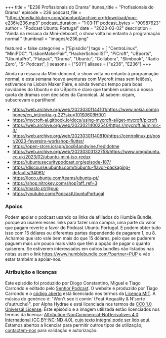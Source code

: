 +++
title = "E236 Profissionais do Drama"
itunes_title = "Profissionais do Drama"
episode = 236
podcast_file = "https://media.blubrry.com/ubuntupt/archive.org/download/pup-e236/e236.mp3"
podcast_duration = "1:03:11"
podcast_bytes = "90987623"
author = "Podcast Ubuntu Portugal"
date = "2023-03-02"
description = "Ainda na ressaca da Mini-debconf, o show volta no entanto à programação normal."
thumbnail = "images/e236.png"

featured = false
categories = ["Episódio"]
tags = [
  "CentroLinux",
  "MiniPDC",
  "LisbonMakerFair",
  "HackerSchoolIST",
  "PiCroft",
  "UBports",
  "UbuntuPro",
  "Flatpak",
  "Drama",
  "Ubuntu",
  "Collabora",
  "Slimbook",
  "Radio Zero",
  "Sr Podcast",
]
seasons = ["S01"]
aliases = ["e236", "E236"]
+++

Ainda na ressaca da Mini-debconf, o show volta no entanto à programação normal, e esta semana houve aventuras com Mycroft (mas sem feijões), estivemos na Lisbon Maker Faire, e ainda tivemos tempo para boas novidades do Ubuntu e do UBports e claro que também usámos a nossa quota de dramas com decisões da Canonical.
Já sabem: oiçam, subscrevam e partilhem!

* https://web.archive.org/web/20230301144101/https://www.nokia.com/phones/en_int/nokia-g-22?sku=101S0609H001
* https://mycroft-ai.gitbook.io/docs/using-mycroft-ai/get-mycroft/picroft
* https://web.archive.org/web/20230214002540/https://mycroft.ai/mimic-3/
* https://web.archive.org/web/20230301140810/https://centrolinux.pt/post/2023-fevereiro-workshop-flutter/
* https://open-store.io/app/box64andwine.fredldotme
* https://web.archive.org/web/20230303132758/https://www.omgubuntu.co.uk/2023/02/ubuntu-mini-iso-redux
* https://ubuntusecuritypodcast.org/episode-187/
* https://discourse.ubuntu.com/t/ubuntu-flavor-packaging-defaults/34061/
* https://loco.ubuntu.com/teams/ubuntu-pt/
* https://shop.nitrokey.com/shop?aff_ref=3
* https://masto.pt/@pup
* https://youtube.com/PodcastUbuntuPortugal


### Apoios
Podem apoiar o podcast usando os links de afiliados do Humble Bundle, porque ao usarem esses links para fazer uma compra, uma parte do valor que pagam reverte a favor do Podcast Ubuntu Portugal.
E podem obter tudo isso com 15 dólares ou diferentes partes dependendo de pagarem 1, ou 8.
Achamos que isto vale bem mais do que 15 dólares, pelo que se puderem paguem mais um pouco mais visto que têm a opção de pagar o quanto quiserem.
Se estiverem interessados em outros bundles não listados nas notas usem o link https://www.humblebundle.com/?partner=PUP e vão estar também a apoiar-nos.

### Atribuição e licenças
Este episódio foi produzido por Diogo Constantino, Miguel e Tiago Carrondo e editado pelo [Senhor Podcast](https://senhorpodcast.pt/).
O website é produzido por Tiago Carrondo e o [código aberto](https://gitlab.com/podcastubuntuportugal/website) está licenciado nos termos da [Licença MIT](https://gitlab.com/podcastubuntuportugal/website/main/LICENSE).
A música do genérico é: "Won't see it comin' (Feat Aequality & N'sorte d'autruche)", por Alpha Hydrae e está licenciada nos termos da [CC0 1.0 Universal License](https://creativecommons.org/publicdomain/zero/1.0/).
Este episódio e a imagem utilizada estão licenciados nos termos da licença: [Attribution-NonCommercial-NoDerivatives 4.0 International (CC BY-NC-ND 4.0)](https://creativecommons.org/licenses/by-nc-nd/4.0/), [cujo texto integral pode ser lido aqui](https://creativecommons.org/licenses/by-nc-nd/4.0/legalcode). Estamos abertos a licenciar para permitir outros tipos de utilização, [contactem-nos](https://podcastubuntuportugal.org/contactos) para validação e autorização.

